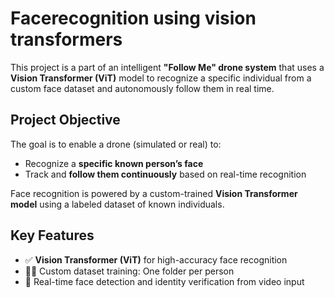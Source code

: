 # Facerecognition using vision transformers
This project is a part of an intelligent **"Follow Me" drone system** that uses a **Vision Transformer (ViT)** model to recognize a specific individual from a custom face dataset and autonomously follow them in real time.
##  Project Objective

The goal is to enable a drone (simulated or real) to:
- Recognize a **specific known person’s face**
- Track and **follow them continuously** based on real-time recognition

Face recognition is powered by a custom-trained **Vision Transformer model** using a labeled dataset of known individuals.
##  Key Features

- ✅ **Vision Transformer (ViT)** for high-accuracy face recognition
- 🧑‍🦰 Custom dataset training: One folder per person
- 🎥 Real-time face detection and identity verification from video input

